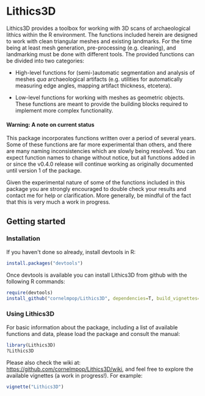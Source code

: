 # Lithics3D

Lithics3D provides a toolbox for working with 3D scans of archaeological lithics
within the R environment. The functions included herein are designed to
work with clean triangular meshes and existing landmarks. For the time being at
least mesh generation, pre-processing (e.g. cleaning), and landmarking must be
done with different tools. The provided functions can be divided into two
categories:

* High-level functions for (semi-)automatic segmentation and analysis of meshes
*qua* archaeological artifacts (e.g. utilities for automatically
measuring edge angles, mapping artifact thickness, etcetera).

* Low-level functions for working with meshes as geometric objects. These
functions are meant to provide the building blocks required to implement more
complex functionality.

#### **Warning**: A note on current status

This package incorporates functions written over a period of several years. Some
of these functions are far more experimental than others, and there are many
naming inconsistencies which are slowly being resolved. You can expect function
names to change without notice, but all functions added in or since the
v0.4.0 release will continue working as originally documented until version 1 of
the package.

Given the experimental nature of some of the functions included in this package
you are strongly encouraged to double check your results and contact me for help or
clarification. More generally, be mindful of the fact that this is very much a
work in progress.

## Getting started


### Installation

If you haven't done so already, install devtools in R:

``` r
install.packages("devtools")
```

Once devtools is available you can install Lithics3D from github with the
following R commands:

``` r
require(devtools)
install_github("cornelmpop/Lithics3D", dependencies=T, build_vignettes=T)
```

### Using Lithics3D

For basic information about the package, including a list of available functions
and data, please load the package and consult the manual:

``` r
library(Lithics3D)
?Lithics3D
```

Please also check the wiki at: https://github.com/cornelmpop/Lithics3D/wiki, and
feel free to explore the available vignettes (a work in progress!). For example:

``` r
vignette("Lithics3D")
```